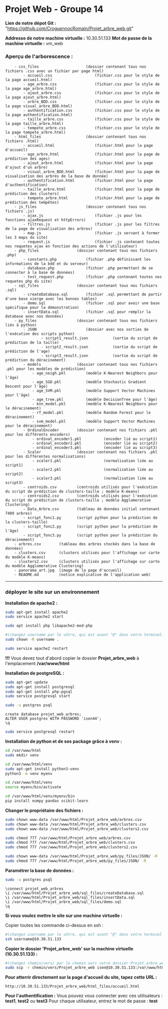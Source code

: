 # Projet Web - Groupe 14

**Lien de notre dépot Git :** "https://github.com/CroguennocRomain/Projet_arbre_web.git"

**Addresse de notre machine virtuelle :** 10.30.51.133
**Mot de passe de la machine virtuelle :** vm_web


### Aperçu de l'arborescence : 

        - css_files                     (dossier contenant tous nos fichiers .css avec un fichier par page html)
            - accueil.css                   (fichier.css pour le style de la page accueil.html)
            - age_arbre.css                 (fichier.css pour le style de la page age_arbre.html)
            - ajout_arbre.css               (fichier.css pour le style de la page ajout_arbre.html)
            - arbre_BDD.css                 (fichier.css pour le style de la page visual_arbre_BDD.html)
            - authentification.css          (fichier.css pour le style de la page authentification.html)
            - taille_arbre.css              (fichier.css pour le style de la page taille_arbre.html)
            - tempete_arbre.css             (fichier.css pour le style de la page tempete_arbre.html)
        - html_files                    (dossier contenant tous nos fichiers .html)
            - accueil.html                  (fichier.html pour la page d'accueil)
            - age_arbre.html                (fichier.html pour la page de prédiction des ages)
            - ajout_arbre.html              (fichier.html pour la page d'ajout d'un arbre)
            - visual_arbre_BDD.html         (fichier.html pour la page de visualisation des arbres de la base de donnée)
            - authentification.html         (fichier.html pour la page d'authentification)
            - taille_arbre.html             (fichier.html pour la page de prédiction des clusters)
            - tempete_arbre.html            (fichier.html pour la page de prédiction des tempêtes)
        - js_files                      (dossier contenant tous nos fichiers .js)
            - ajax.js                       (fichier .js pour les fonctions ajaxRequest et httpErrors)
            - filtres.js                    (fichier .js pour les filtres de la page de visualisation des arbres)
            - map.js                        (fichier .js servant à former les 3 maps du site)
            - request.js                    (fichier .js contenant toutes nos requetes ajax en fonction des actions de l'utilisateur)
        - php_files                 (dossier contenant tous nos fichiers .php)
            - constants.php             (fichier .php définissant les informations de la bdd et du serveur)
            - database.php              (fichier .php permettant de se connecter à la base de données)
            - test_request.php          (fichier .php contenant toutes nos requetes php du site)
        - sql_files                 (dossier contenant tous nos fichiers .sql)
            - createDatabase.sql        (fichier .sql permettant de partir d'une base vierge avec les bonnes tables)
            - demo.sql                  (fichier .sql pour avoir une base spécifique pour la démonstration)
            - insertData.sql            (fichier .sql pour remplir la database avec nos données)
        - py_files                  (dossier contenant tous nos fichiers liés à python)
            - JSON                      (dossier avec nos sorties de l'exécution des scripts python)
                    - script1_result.json           (sortie du script de prédiction de la taille)
                    - script2_result.json           (sortie du script de prédiction de l'age)
                    - script3_result.json           (sortie du script de prédiction du déracinement)
            - models                (dossier contenant tous nos fichiers .pkl pour les modèles de prédiction)
                - age_neigh.pkl         (modèle K-Nearest Neighbors pour l'âge)
                - age_SGD.pkl           (modèle Stochastic Gradient Descent pour l'âge)
                - age_SVM.pkl           (modèle Support Vector Machines pour l'âge)
                - age_tree.pkl          (modèle DecisionTree pour l'âge)
                - knn_model.pkl         (modèle K-Nearest Neighbors pour le déracinement)
                - rf_model.pkl          (modèle Random Forest pour le déracinement)
                - svm_model.pkl         (modèle Support Vector Machines pour le déracinement)
            - OrdinalEncoder        (dossier contenant nos fichiers .pkl pour les différents encoders)
                - ordinal_encoder1.pkl          (encoder lié au script1)
                - ordinal_encoder2.pkl          (encoder lié au script2)
                - ordinal_encoder3.pkl          (encoder lié au script3)
            - Scaler                (dossier contenant nos fichiers .pkl pour les différentes normalisations)
                - scaler1.pkl                   (normalisation liée au script1)
                - scaler2.pkl                   (normalisation liée au script2)
                - scaler3.pkl                   (normalisation liée au script3)
            - centroids.csv         (centroids utilisés pour l'exécution du script de prédiction de clusters-taille ; modèle K-means)
            - centroids2.csv        (centroids utilisés pour l'exécution du script de prédiction de clusters-taille ; modèle Agglomerative Clustering)
            - Data_Arbre.csv        (tableau de données initial contenant 7409 arbres)
            - script_fonc1.py       (script python pour la prédiction de la clusters-taille)
            - script_fonc2.py       (script python pour la prédiction de l'âge)
            - script_fonc3.py       (script python pour la prédiction du déracinement)
        - arbres.csv        (tableau des arbres stockés dans la base de données)
        - clusters.csv      (clusters utilisés pour l'affichage sur carte du modèle K-means)
        - clusters2.csv     (clusters utilisés pour l'affichage sur carte du modèle Agglomerative Clustering)
        - panorama_art.jpg  (image de la page d'accueil)
        - README.md         (notice explicative de l'application web)
            

---------------------------------------------------------------------------------------------------------------------------------

### déployer le site sur un environnement

**Installation de apache2 :**
```bash
sudo apt-get install apache2
sudo service apache2 start

sudo apt install php libapache2-mod-php

#(changez username par le vôtre, qui est avant "@" dans votre terminal)
sudo chown -R username .

sudo service apache2 restart
```

**!!!** Vous devez tout d'abord copier le dossier **Projet_arbre_web** à l'emplacement **/var/www/html**

**Installation de postgreSQL :**
```bash
sudo apt-get update
sudo apt-get install postgresql
sudo apt-get install php-pgsql
sudo service postgresql start

sudo -u postgres psql
```
```postgresql
create database projet_web_arbres;
ALTER USER postgres WITH PASSWORD 'isen44';
\q
```

```bash
sudo service postgresql restart
```

**Installation de python et de ses package grâce à venv :**
```bash
cd /var/www/html
sudo mkdir venv

cd /var/www/html/venv
sudo apt-get install python3-venv
python3 -m venv myenv

cd /var/www/html/venv
source myenv/bin/activate

cd /var/www/html/venv/myenv/bin
pip install numpy pandas scikit-learn
```

**Changer le propriétaire des fichiers :**
```bash
sudo chown www-data /var/www/html/Projet_arbre_web/arbres.csv
sudo chown www-data /var/www/html/Projet_arbre_web/clusters.csv
sudo chown www-data /var/www/html/Projet_arbre_web/clusters2.csv

sudo chmod 777 /var/www/html/Projet_arbre_web/arbres.csv
sudo chmod 777 /var/www/html/Projet_arbre_web/clusters.csv
sudo chmod 777 /var/www/html/Projet_arbre_web/clusters2.csv

sudo chown www-data /var/www/html/Projet_arbre_web/py_files/JSON/ -R
sudo chmod 777 /var/www/html/Projet_arbre_web/py_files/JSON/ -R
```

**Paramétrer la base de données :**
```bash
sudo -u postgres psql
```
```postgresql
\connect projet_web_arbres
\i /var/www/html/Projet_arbre_web/sql_files/createDatabase.sql
\i /var/www/html/Projet_arbre_web/sql_files/insertData.sql
\i /var/www/html/Projet_arbre_web/sql_files/demo.sql
\q
```

**Si vous voulez mettre le site sur une machine virtuelle :**

Copier toutes les commande ci-dessus en ssh :

```bash
#(changez username par le vôtre, qui est avant "@" dans votre terminal et '10.30.51.133' par l'ip de la machine virtuelle)
ssh username@10.30.51.133
```

**Copier le dossier 'Projet_arbre_web' sur la machine virtuelle (10.30.51.133) :**
```bash
#(changez chemin/vers/ par le chemin vers votre dossier Projet_arbre_web sur votre machine locale)
sudo scp -r chemin/vers/Projet_arbre_web isen@10.30.51.133:/var/www/html
```

**Pour atterrir directement sur la page d'accueil du site, tapez cette URL :**

    http://10.30.51.133/Projet_arbre_web/html_files/accueil.html


**Pour l'authentification :**
Vous pouvez vous connecter avec ces utilisateurs : **test1**, **test2** ou **test3**
Pour chaque utilisateur, entrez le mot de passe : **test**



